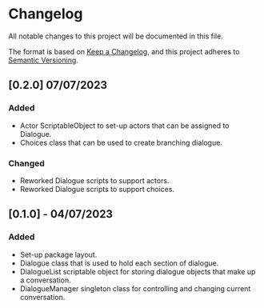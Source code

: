 # Changelog

All notable changes to this project will be documented in this file.

The format is based on [Keep a Changelog](https://keepachangelog.com/en/1.0.0/),
and this project adheres to [Semantic Versioning](https://semver.org/spec/v2.0.0.html).

## [0.2.0] 07/07/2023

### Added

- Actor ScriptableObject to set-up actors that can be assigned to Dialogue.
- Choices class that can be used to create branching dialogue.

### Changed

- Reworked Dialogue scripts to support actors.
- Reworked Dialogue scripts to support choices.

## [0.1.0] - 04/07/2023

### Added

- Set-up package layout.
- Dialogue class that is used to hold each section of dialogue.
- DialogueList scriptable object for storing dialogue objects that make up a conversation.
- DialogueManager singleton class for controlling and changing current conversation.